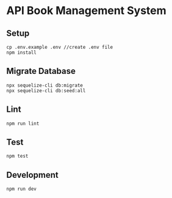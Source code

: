 # API Book Management System

## Setup

```
cp .env.example .env //create .env file
npm install
```

## Migrate Database
```
npx sequelize-cli db:migrate
npx sequelize-cli db:seed:all
```

## Lint

```
npm run lint
```

## Test

```
npm test
```

## Development

```
npm run dev
```
